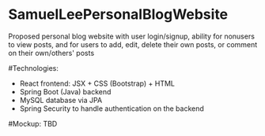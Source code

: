 # SamuelLeePersonalBlogWebsite

Proposed personal blog website with user login/signup, ability for nonusers to view posts, and for users to add, edit, delete their own posts, or comment on their own/others' posts

#Technologies:
- React frontend: JSX + CSS (Bootstrap) + HTML
- Spring Boot (Java) backend
- MySQL database via JPA
- Spring Security to handle authentication on the backend

#Mockup:
TBD
